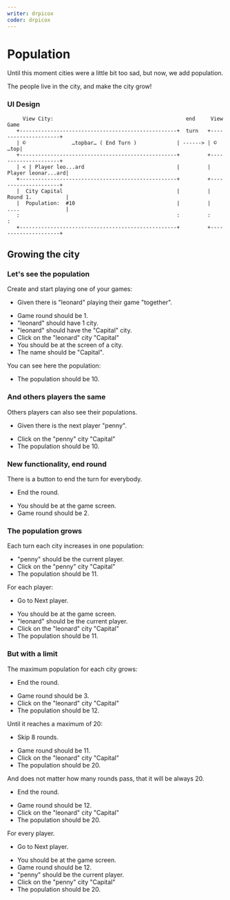 ```yaml
---
writer: drpicox
coder: drpicox
---
```

# Population

Until this moment cities were a little bit too sad,
but now, we add population.

The people live in the city, and make the city grow!

### UI Design

```                                                                                
     View City:                                           end     View Game
   +---------------------------------------------------+  turn   +---------------------+
   | ©               …topbar… ( End Turn )             | ------> | ©               …top|
   +---------------------------------------------------+         +---------------------+
   | < | Player leo...ard                              |         |  Player leonar...ard|
   +---------------------------------------------------+         +---------------------+
   |  City Capital                                     |         |  Round 1.           |
   |  Population:  #10                                 |         |  ....               |
   :                                                   :         :                     :
   +---------------------------------------------------+         +---------------------+                                                                                              
```                                                                 

## Growing the city

### Let's see the population

Create and start playing one of your games: 

 * Given there is "leonard" playing their game "together".
 <!-- SNAPSHOT status=200 -->  
 * Game round should be 1.
 * "leonard" should have 1 city. 
 * "leonard" should have the "Capital" city.
 * Click on the "leonard" city "Capital"
 * You should be at the screen of a city.
 * The name should be "Capital".

You can see here the population:

 * The population should be 10.

### And others players the same

Others players can also see their populations.

 * Given there is the next player "penny".
 <!-- SNAPSHOT status=200 -->
 * Click on the "penny" city "Capital"
 * The population should be 10.

### New functionality, end round

There is a button to end the turn for everybody.

 * End the round.
 <!-- SNAPSHOT status=200 -->
 * You should be at the game screen.
 * Game round should be 2.

### The population grows

Each turn each city increases in one population:

 * "penny" should be the current player.
 * Click on the "penny" city "Capital"
 * The population should be 11.

For each player:
 
 * Go to Next player.
 <!-- SNAPSHOT status=200 -->
 * You should be at the game screen.
 * "leonard" should be the current player.
 * Click on the "leonard" city "Capital"
 * The population should be 11.

### But with a limit

The maximum population for each city grows:

 * End the round.
 <!-- SNAPSHOT status=200 -->
 * Game round should be 3.
 * Click on the "leonard" city "Capital"
 * The population should be 12.

Until it reaches a maximum of 20:

 * Skip 8 rounds.  
 <!-- SNAPSHOT status=200 -->  
 * Game round should be 11.  
 * Click on the "leonard" city "Capital"  
 * The population should be 20.  

And does not matter how many rounds pass, that it will be always 20.

 * End the round.
 <!-- SNAPSHOT status=200 -->
 * Game round should be 12.
 * Click on the "leonard" city "Capital"
 * The population should be 20.

For every player.

 * Go to Next player.
 <!-- SNAPSHOT status=200 -->
 * You should be at the game screen.
 * Game round should be 12.
 * "penny" should be the current player.
 * Click on the "penny" city "Capital"
 * The population should be 20.





